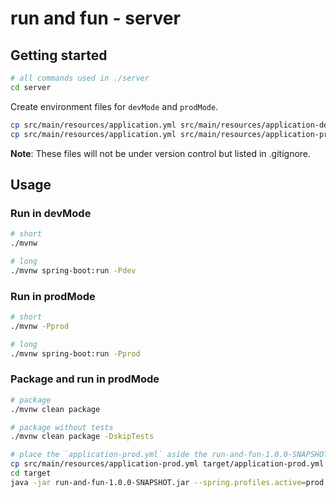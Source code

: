 # run and fun - server

## Getting started

```bash
# all commands used in ./server
cd server
```

Create environment files for `devMode` and `prodMode`.

```bash
cp src/main/resources/application.yml src/main/resources/application-dev.yml
cp src/main/resources/application.yml src/main/resources/application-prod.yml
```

**Note**: These files will not be under version control but listed in .gitignore.

## Usage

### Run in devMode

```bash
# short
./mvnw

# long
./mvnw spring-boot:run -Pdev
```

### Run in prodMode

```bash
# short
./mvnw -Pprod

# long
./mvnw spring-boot:run -Pprod
```

### Package and run in prodMode

```bash
# package
./mvnw clean package

# package without tests
./mvnw clean package -DskipTests

# place the `application-prod.yml` aside the run-and-fun-1.0.0-SNAPSHOT.jar and run the jar
cp src/main/resources/application-prod.yml target/application-prod.yml
cd target
java -jar run-and-fun-1.0.0-SNAPSHOT.jar --spring.profiles.active=prod
```
